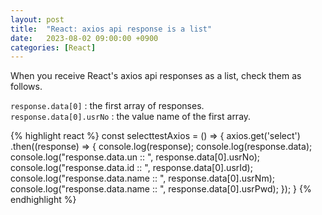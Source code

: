 ```yaml
---
layout: post
title:  "React: axios api response is a list"
date:   2023-08-02 09:00:00 +0900
categories: [React]
---
```


When you receive React's axios api responses as a list, check them as follows.   
   
`response.data[0]` : the first array of responses.   
`response.data[0].usrNo` : the value name of the first array.   

{% highlight react %}
const selecttestAxios = () => {
    axios.get('select')
    .then((response) => {
        console.log(response);
        console.log(response.data);
        console.log("response.data.un :: ", response.data[0].usrNo);
        console.log("response.data.id :: ", response.data[0].usrId);
        console.log("response.data.name :: ", response.data[0].usrNm);
        console.log("response.data.name :: ", response.data[0].usrPwd);
    });
}
{% endhighlight %}

